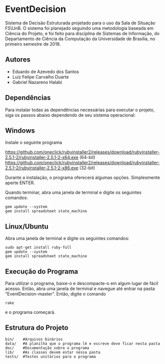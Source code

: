 # EventDecision
Sistema de Decisão Estruturada projetado para o uso da Sala de Situação FS\UnB. O sistema foi planejado seguindo uma metodologia baseada em Ciência do Projeto, e foi feito para disciplina de Sistemas de Informação, do Departamento de Ciência da Computação da Universidade de Brasília, no primeiro semestre de 2018.

## Autores
- Eduardo de Azevedo dos Santos
- Luiz Felipe Carvalho Duarte
- Gabriel Nazareno Halabi

## Dependências
Para instalar todas as dependências necessárias para executar o projeto, siga os passos abaixo dependendo de seu sistema operacional:

## Windows
Instale o seguinte programa

  https://github.com/oneclick/rubyinstaller2/releases/download/rubyinstaller-2.5.1-2/rubyinstaller-2.5.1-2-x64.exe (64-bit)
  https://github.com/oneclick/rubyinstaller2/releases/download/rubyinstaller-2.5.1-2/rubyinstaller-2.5.1-2-x86.exe (32-bit)
  
Durante a instalação, o programa oferecerá algumas opções. Simplesmente aperte ENTER.

Quando terminar, abra uma janela de terminal e digite os seguintes comandos:
```
gem update --system
gem install spreadsheet state_machine
```
## Linux/Ubuntu
Abra uma janela de terminal e digite os seguintes comandos:
```
sudo apt-get install ruby-full
gem update --system
gem install spreadsheet state_machine
```
## Execução do Programa
Para utilizar o programa, baixe-o e descompacte-o em algum lugar de fácil acesso. Então, abra uma janela de terminal e navegue até entrar na pasta "EventDecision-master". Então, digite o comando
```
rake
```
e o programa começará.

## Estrutura do Projeto
```
bin/    #Arquivos binários
data/   #A planilha que o programa lê e escreve deve ficar nesta pasta
doc/    #Documentação sobre o programa
lib/    #As classes devem estar nessa pasta
tests/  #Testes unitários para o programa
```
